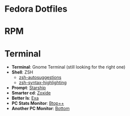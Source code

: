 # Fedora Dotfiles

# RPM

# Terminal

- **Terminal**: Gnome Terminal (still looking for the right one)
- **Shell**: ZSH
  - [zsh-autosuggestions](https://github.com/zsh-users/zsh-autosuggestions)
  - [zsh-syntax-highlighting](https://github.com/zsh-users/zsh-syntax-highlighting)
- **Prompt**: [Starship](https://starship.rs/)
- **Smarter cd**: [Zoxide](https://github.com/ajeetdsouza/zoxide)
- **Better ls**: [Exa](https://github.com/ogham/exa)
- **PC Stats Monitor**: [Btop++](https://github.com/aristocratos/btop)
- **Another PC Monitor**: [Bottom](https://github.com/ClementTsang/bottom)
